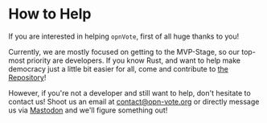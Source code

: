 # How to Help

If you are interested in helping `opnVote`, first of all huge thanks to you!

Currently, we are mostly focused on getting to the MVP-Stage, so our top-most priority are developers. If you know Rust, 
and want to help make democracy just a little bit easier for all, come and contribute to [the Repository](https://github.com/opnVote/opnVote)!


However, if you're not a developer and still want to help, don't hesitate to contact us! Shoot us an email at [contact@opn-vote.org](mailto:contact@opn-vote.org) or directly message us via [Mastodon](https://cyberplace.social/@opnvote) and we'll figure something out!